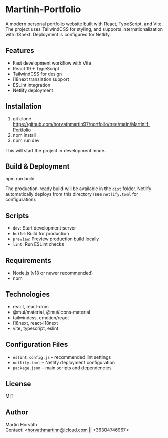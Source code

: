 # Martinh-Portfolio

A modern personal portfolio website built with React, TypeScript, and Vite. The project uses TailwindCSS for styling, and supports internationalization with i18next. Deployment is configured for Netlify.

## Features

- Fast development workflow with Vite
- React 19 + TypeScript
- TailwindCSS for design
- i18next translation support
- ESLint integration
- Netlify deployment

## Installation

1. git clone <https://github.com/horvathmartin97/portfolio/tree/main/MartinH-Portfolio>
2. npm install
3. npm run dev

This will start the project in development mode.

## Build & Deployment

npm run build

The production-ready build will be available in the `dist` folder. Netlify automatically deploys from this directory (see `netlify.toml` for configuration).

## Scripts

- `dev`: Start development server
- `build`: Build for production
- `preview`: Preview production build locally
- `lint`: Run ESLint checks

## Requirements

- Node.js (v18 or newer recommended)
- npm

## Technologies

- react, react-dom
- @mui/material, @mui/icons-material
- tailwindcss, emotion/react
- i18next, react-i18next
- vite, typescript, eslint

## Configuration Files

- `eslint.config.js` – recommended lint settings
- `netlify.toml` – Netlify deployment configuration
- `package.json` – main scripts and dependencies

## License

MIT

## Author

Martin Horváth  
Contact: <horvathmartinn@icloud.com || +36304746967>

